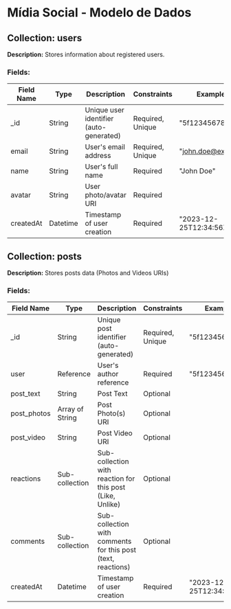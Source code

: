 # Mídia Social - Modelo de Dados

## Collection: users

**Description:** Stores information about registered users.

### Fields:

| Field Name | Type      | Description                        | Constraints        | Example Value         |
| ----------- | --------- | ---------------------------------- | ------------------- | --------------------- |
| \_id        | String    | Unique user identifier (auto-generated) | Required, Unique  | "5f1234567890abcdef" |
| email       | String    | User's email address               | Required, Unique  | "john.doe@example.com"  |
| name        | String    | User's full name                   | Required          | "John Doe"            |
| avatar      | String    | User photo/avatar URI              | Required          |             |
| createdAt   | Datetime | Timestamp of user creation          | Required          | "2023-12-25T12:34:56Z" |

## Collection: posts

**Description:** Stores posts data (Photos and Videos URIs)

### Fields:

| Field Name | Type      | Description                        | Constraints        | Example Value         |
| ----------- | --------- | ---------------------------------- | ------------------- | --------------------- |
| \_id        | String    | Unique post identifier (auto-generated) | Required, Unique  | "5f1234567890abcdef" |
| user       | Reference    | User's author reference                | Required  | "5f1234567890abcdef"  |
| post_text  | String    | Post Text              | Optional          |             |
| post_photos  | Array of String    | Post Photo(s) URI              | Optional          |             |
| post_video  | String    | Post Video URI              | Optional          |             |
| reactions   | Sub-collection | Sub-collection with reaction for this post (Like, Unlike) | Optional | |
| comments    | Sub-collection | Sub-collection with comments for this post (text, reactions) | Optional | |
| createdAt   | Datetime | Timestamp of user creation        | Required          | "2023-12-25T12:34:56Z" |

